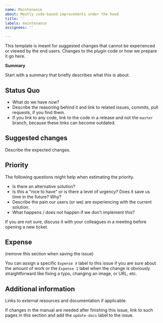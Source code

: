 ```yaml
---
name: Maintenance
about: Mostly code-based improvements under the hood
title: ''
labels: maintenance
assignees: ''

---
```


This template is meant for suggested changes that cannot be experienced or viewed by the end users. Changes to the plugin code or how we prepare it go here.

**Summary**

Start with a summary that briefly describes what this is about.

Status Quo
---

- What do we have now?
- Describe the reasoning behind it and link to related issues, commits, pull requests, if you find them.
- If you link to any code, link to the code in a release and not the `master` branch, because these links can become outdated.

Suggested changes
---

Describe the expected changes.

Priority
---

The following questions might help when estimating the priority.

- Is there an alternative solution?
- Is this a "nice to have" or is there a level of urgency? Does it save us time in the future? Why?
- Describe the pain our users (or we) are experiencing with the current solution.
- What happens / does not happen if we don’t implement this?

If you are not sure, discuss it with your colleagues in a meeting before opening a new ticket.

Expense
---

(remove this section when saving the issue)

You can assign a specific `Expense X` label to this issue if you are sure about the amount of work or the `Expense 1` label when the change is obviously straightforward like fixing a typo, changing an image, or URL, etc.

Additional information
---

Links to external resources and documentation if applicable.

If changes in the manual are needed after finishing this issue, link to such pages in this section and add the `update-docs` label to the issue.
